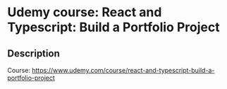 # Udemy course: React and Typescript: Build a Portfolio Project

## Description

Course: https://www.udemy.com/course/react-and-typescript-build-a-portfolio-project
